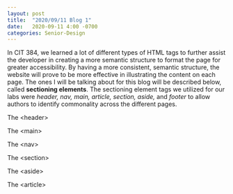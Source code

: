 ```yaml
---
layout: post
title:  "2020/09/11 Blog 1"
date:   2020-09-11 4:00 -0700
categories: Senior-Design
---
```

<p>In CIT 384, we learned a lot of different types of HTML tags to further assist the developer in creating a more semantic structure to format the page for greater accessibility. By having a more consistent, semantic structure, the website will prove to be more effective in illustrating the content on each page. The ones I will be talking about for this blog will be described below, called <strong>sectioning elements</strong>. The sectioning element tags we utilized for our labs were <i>header, nav, main, article, section, aside,</i> and <i>footer</i> to allow authors to identify commonality across the different pages. </p>

<p>The &lt;header&gt;</p>

<p>The &lt;main&gt;</p>

<p>The &lt;nav&gt;</p>

<p>The &lt;section&gt;</p>

<p>The &lt;aside&gt;</p>

<p>The &lt;article&gt; </p>

